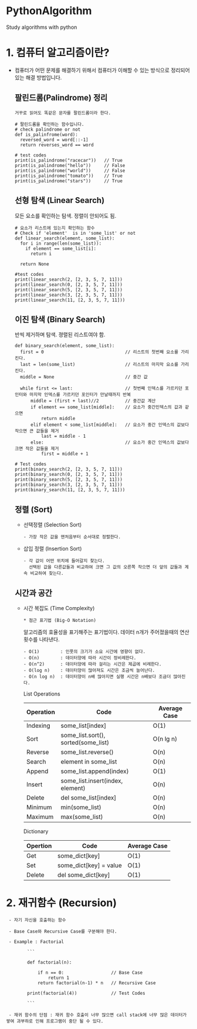 # PythonAlgorithm
Study algorithms with python

# 1. 컴퓨터 알고리즘이란?

- 컴퓨터가 어떤 문제를 해결하기 위해서 컴퓨터가 이해할 수 있는 방식으로 정리되어 있는 해결 방법입니다. 

  ## 팔린드롬(Palindrome) 정리

      거꾸로 읽어도 똑같은 문자를 팔린드롬이라 한다. 

      # 팔린드롬을 확인하는 함수입니다.
      # check palindrome or not
      def is_palinfrome(word):
        reversed_word = word[::-1]
        return reverses_word == word

      # test codes
      print(is_palindrome("racecar"))   // True
      print(is_palindrome("hello"))     // False
      print(is_palindrome("world"))     // False
      print(is_palindrome("tomato"))    // True
      print(is_palindrome("stars"))     // True


  ## 선형 탐색 (Linear Search)
  
     모든 요소를 확인하는 탐색.
     정렬이 안되어도 됨.
     
      # 요소가 리스트에 있는지 확인하는 함수
      # Check if 'element'  is in 'some_list' or not
      def linear_search(element, some_list):
        for i in range(len(some_list)):
          if element == some_list[i]:
            return i

        return None

      #test codes
      print(linear_search(2, [2, 3, 5, 7, 11]))
      print(linear_search(0, [2, 3, 5, 7, 11]))
      print(linear_search(5, [2, 3, 5, 7, 11]))
      print(linear_search(3, [2, 3, 5, 7, 11]))
      print(linear_search(11, [2, 3, 5, 7, 11]))
    
    
  ## 이진 탐색 (Binary Search)
  
     반씩 제거하며 탐색.
     졍렬된 리스트여야 함.
    
      def binary_search(element, some_list):
        first = 0                               // 리스트의 첫번째 요소를 가리킨다.
        last = len(some_list)                   // 리스트의 마지막 요소를 가리킨다.
        middle = None                           // 중간 값

        while first <= last:                    // 첫번째 인덱스를 가르키던 포인터와 마지막 인덱스를 가르키던 포인터가 만날때까지 반복
            middle = (first + last)//2          // 중간값 계산
            if element == some_list[middle]:    // 요소가 중간인덱스의 값과 같으면
                return middle                   
            elif element < some_list[middle]:   // 요소가 중간 인덱스의 값보다 작으면 큰 값들을 제거
                last = middle - 1
            else:                               // 요소가 중간 인덱스의 값보다 크면 작은 값들을 제거
                first = middle + 1

      # Test codes
      print(binary_search(2, [2, 3, 5, 7, 11]))
      print(binary_search(0, [2, 3, 5, 7, 11]))
      print(binary_search(5, [2, 3, 5, 7, 11]))
      print(binary_search(3, [2, 3, 5, 7, 11]))
      print(binary_search(11, [2, 3, 5, 7, 11]))
     
  ## 정렬 (Sort)
    * 선택정렬 (Selection Sort)
    
          - 가장 작은 값을 맨처음부터 순서대로 정렬한다.
      
    * 삽입 정렬 (Insertion Sort)
    
          - 각 값이 어떤 위치에 들어갈지 찾는다. 
            선택된 값을 다른값들과 비교하여 크면 그 값의 오른쪽 작으면 더 앞의 값들과 계속 비교하여 찾는다.
        
        
  ## 시간과 공간 
  
    * 시간 복잡도 (Time Complexity)
      
          * 점근 표기법 (Big-O Notation)
        
        알고리즘의 효율성을 표기해주는 표기법이다.
        데이터 n개가 주어졌을때의 연산 횟수를 나타낸다.
       
          - O(1)        : 인풋의 크기가 소요 시간에 영향이 없다.
          - O(n)        : 데이터양에 따라 시간이 정비례한다.
          - O(n^2)      : 데이터양에 따라 걸리는 시간은 제곱에 비례한다.
          - O(log n)    : 데이터양이 많아져도 시간은 조금씩 늘어난다.
          - O(n log n)  : 데이터양이 n배 많아지면 실행 시간은 n배보다 조금더 많아진다.
        
        List Operations
        
        | Operation | Code | Average Case |
        | --------- | ---- | ------------ |
        | Indexing | some_list[index] | O(1) |
        | Sort | some_list.sort(), sorted(some_list) | O(n lg n) |
        | Reverse | some_list.reverse() | O(n) |
        | Search | element in  some_list | O(n) |
        | Append | some_list.append(index) | O(1) |
        | Insert | some_list.insert(index, element) | O(n) |
        | Delete | del some_list[index] | O(n) |
        | Minimum | min(some_list) | O(n) |
        | Maximum | max(some_list) | O(n) |
        
        Dictionary
        
        | Opertion | Code | Average Case |
        | -------- | ---- | ------------ |
        | Get | some_dict[key] | O(1) |
        | Set | some_dict[key] = value | O(1) |
        | Delete | del some_dict[key] | O(1) |

# 2. 재귀함수 (Recursion)

     - 자기 자신을 호출하는 함수
     
     - Base Case와 Recursive Case를 구분해야 한다.
     
     - Example : Factorial
     
            ```
            
            def factorial(n):
            
                if n == 0:                  // Base Case
                    return 1     
                return factorial(n-1) * n   // Recursive Case
               
            print(factorial(4))             // Test Codes
            
            ```
            
     - 재귀 함수의 단점 : 재귀 함수 호출이 너무 많으면 call stack에 너무 많은 데이터가 쌓여 과부하로 인해 프로그램이 중단 될 수 있다.
            
